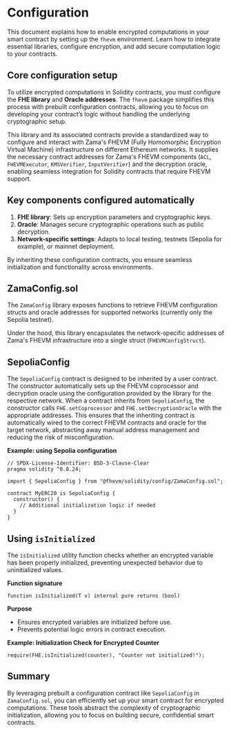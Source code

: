 # Configuration

This document explains how to enable encrypted computations in your smart contract by setting up the `fhevm`
environment. Learn how to integrate essential libraries, configure encryption, and add secure computation logic to your
contracts.

## Core configuration setup

To utilize encrypted computations in Solidity contracts, you must configure the **FHE library** and **Oracle
addresses**. The `fhevm` package simplifies this process with prebuilt configuration contracts, allowing you to focus on
developing your contract’s logic without handling the underlying cryptographic setup.

This library and its associated contracts provide a standardized way to configure and interact with Zama's FHEVM (Fully
Homomorphic Encryption Virtual Machine) infrastructure on different Ethereum networks. It supplies the necessary
contract addresses for Zama's FHEVM components (`ACL`, `FHEVMExecutor`, `KMSVerifier`, `InputVerifier`) and the
decryption oracle, enabling seamless integration for Solidity contracts that require FHEVM support.

## Key components configured automatically

1. **FHE library**: Sets up encryption parameters and cryptographic keys.
2. **Oracle**: Manages secure cryptographic operations such as public decryption.
3. **Network-specific settings**: Adapts to local testing, testnets (Sepolia for example), or mainnet deployment.

By inheriting these configuration contracts, you ensure seamless initialization and functionality across environments.

## ZamaConfig.sol

The `ZamaConfig` library exposes functions to retrieve FHEVM configuration structs and oracle addresses for supported
networks (currently only the Sepolia testnet).

Under the hood, this library encapsulates the network-specific addresses of Zama's FHEVM infrastructure into a single
struct (`FHEVMConfigStruct`).

## SepoliaConfig

The `SepoliaConfig` contract is designed to be inherited by a user contract. The constructor automatically sets up the
FHEVM coprocessor and decryption oracle using the configuration provided by the library for the respective network. When
a contract inherits from `SepoliaConfig`, the constructor calls `FHE.setCoprocessor` and `FHE.setDecryptionOracle` with
the appropriate addresses. This ensures that the inheriting contract is automatically wired to the correct FHEVM
contracts and oracle for the target network, abstracting away manual address management and reducing the risk of
misconfiguration.

**Example: using Sepolia configuration**

```solidity
// SPDX-License-Identifier: BSD-3-Clause-Clear
pragma solidity ^0.8.24;

import { SepoliaConfig } from "@fhevm/solidity/config/ZamaConfig.sol";

contract MyERC20 is SepoliaConfig {
  constructor() {
    // Additional initialization logic if needed
  }
}
```

## Using `isInitialized`

The `isInitialized` utility function checks whether an encrypted variable has been properly initialized, preventing
unexpected behavior due to uninitialized values.

**Function signature**

```solidity
function isInitialized(T v) internal pure returns (bool)
```

**Purpose**

- Ensures encrypted variables are initialized before use.
- Prevents potential logic errors in contract execution.

**Example: Initialization Check for Encrypted Counter**

```solidity
require(FHE.isInitialized(counter), "Counter not initialized!");
```

## Summary

By leveraging prebuilt a configuration contract like `SepoliaConfig` in `ZamaConfig.sol`, you can efficiently set up
your smart contract for encrypted computations. These tools abstract the complexity of cryptographic initialization,
allowing you to focus on building secure, confidential smart contracts.
